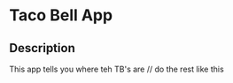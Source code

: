 # Taco Bell App
  ## Description
  This app tells you where teh TB's are  // do the rest like this

